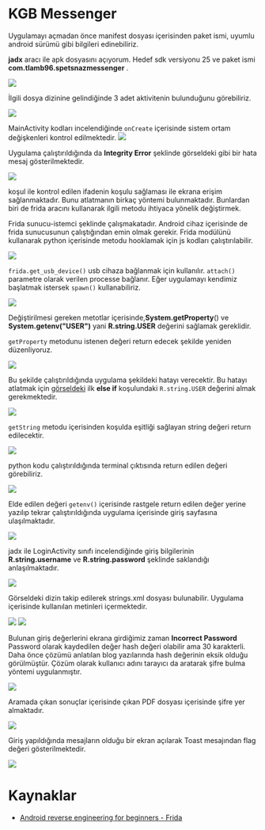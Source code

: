 # KGB Messenger
Uygulamayı açmadan önce manifest dosyası içerisinden paket ismi, uyumlu android sürümü gibi bilgileri edinebiliriz.

**jadx** aracı ile apk dosyasını açıyorum. Hedef sdk versiyonu 25 ve paket ismi **com.tlamb96.spetsnazmessenger** .

![](../../../images/Pasted%20image%2020220322190827.png)

İlgili dosya dizinine gelindiğinde 3 adet aktivitenin bulunduğunu görebiliriz.

![](../../../images/Pasted%20image%2020220322191311.png)

MainActivity kodları incelendiğinde `onCreate` içerisinde sistem ortam değişkenleri kontrol edilmektedir. 
![](../../../images/Pasted%20image%2020220322191523.png)

Uygulama çalıştırıldığında da **Integrity Error** şeklinde görseldeki gibi bir hata mesaj gösterilmektedir.

![](../../../images/Pasted%20image%2020220322190207.png)

koşul ile kontrol edilen ifadenin koşulu sağlaması ile ekrana erişim sağlanmaktadır. Bunu atlatmanın birkaç yöntemi bulunmaktadır. Bunlardan biri de frida aracını kullanarak ilgili metodu ihtiyaca yönelik değiştirmek.

Frida sunucu-istemci şeklinde çalışmakatadır. Android cihaz içerisinde de frida sunucusunun çalıştığından emin olmak gerekir. Frida modülünü kullanarak python içerisinde metodu hooklamak için js kodları çalıştırılabilir.

![](Pasted%20image%2020220323121517.png)

`frida.get_usb_device()` usb cihaza bağlanmak için kullanılır. `attach()` parametre olarak verilen processe bağlanır.  Eğer uygulamayı kendimiz başlatmak istersek `spawn()` kullanabiliriz.

![](Pasted%20image%2020220323122836.png)


Değiştirilmesi gereken metotlar içerisinde,**System.getProperty**() ve **System.getenv("USER")** yani **R.string.USER**  değerini sağlamak gereklidir.

`getProperty` metodunu istenen değeri return edecek şekilde yeniden düzenliyoruz.

![](Pasted%20image%2020220323210522.png)

Bu şekilde çalıştırıldığında uygulama şekildeki hatayı verecektir. Bu hatayı atlatmak için [görseldeki](../../../images/Pasted%20image%2020220322191523.png) ilk **else if** koşulundaki  `R.string.USER` değerini almak gerekmektedir. 

![](Pasted%20image%2020220323210805.png)

`getString` metodu içerisinden koşulda eşitliği sağlayan string değeri return edilecektir.

![](Pasted%20image%2020220323212159.png)

python kodu çalıştırıldığında terminal çıktısında return edilen değeri görebiliriz.

![](Pasted%20image%2020220323210413.png)

Elde edilen değeri `getenv()` içerisinde rastgele return edilen değer yerine yazılıp tekrar çalıştırıldığında uygulama içerisinde giriş sayfasına ulaşılmaktadır.

![](../../../images/Pasted%20image%2020220323212934.png)

jadx ile LoginActivity sınıfı incelendiğinde giriş bilgilerinin **R.string.username** ve **R.string.password** şeklinde saklandığı anlaşılmaktadır. 

![](../../../images/Pasted%20image%2020220323213840.png)

Görseldeki dizin takip edilerek strings.xml dosyası bulunabilir. Uygulama içerisinde kullanılan metinleri içermektedir. 

![](../../../images/Pasted%20image%2020220323213725.png)
![](../../../images/Pasted%20image%2020220324093004.png)

Bulunan giriş değerlerini ekrana girdiğimiz zaman **Incorrect Password** 
Password olarak kaydedilen değer hash değeri 
olabilir ama 30 karakterli. Daha önce çözümü anlatılan blog yazılarında hash değerinin eksik olduğu görülmüştür. Çözüm olarak kullanıcı adını tarayıcı da aratarak şifre bulma yöntemi uygulanmıştır.

![](../../../images/Pasted%20image%2020220324111147.png)

Aramada çıkan sonuçlar içerisinde çıkan PDF dosyası içerisinde şifre yer almaktadır.

![](../../../images/Pasted%20image%2020220324111228.png)

Giriş yapıldığında mesajların olduğu bir ekran açılarak Toast mesajından flag değeri gösterilmektedir.

![](../../../images/Pasted%20image%2020220324112928.png)





# Kaynaklar
- [Android reverse engineering for beginners - Frida](https://braincoke.fr/blog/2021/03/android-reverse-engineering-for-beginners-frida/#about-frida) 
